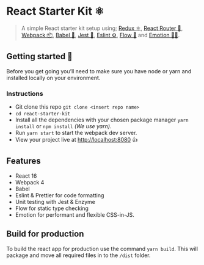 # React Starter Kit ⚛️

> A simple React starter kit setup using; [Redux ⚛️](https://redux.js.org/introduction), [React Router 🔀](https://reacttraining.com/react-router/), [Webpack 📦](https://webpack.js.org/), [Babel 🐠](https://babeljs.io/), [Jest 🚦](https://jestjs.io/), [Eslint ⚙️](https://eslint.org/), [Flow 🔎](http://flow.org/) and [Emotion 👩‍🎤](https://emotion.sh/).

## Getting started 🚀

Before you get going you&rsquo;ll need to make sure you have node or yarn and installed locally on your environment.

### Instructions

- Git clone this repo `git clone <insert repo name>`
- `cd react-starter-kit`
- Install all the dependencies with your chosen package manager `yarn install` or `npm install` _(We use yarn)_.
- Run `yarn start` to start the webpack dev server.
- View your project live at [http://localhost:8080](http://localhost:3000) 👍

## Features

- React 16
- Webpack 4
- Babel
- Eslint &amp; Prettier for code formatting
- Unit testing with Jest &amp; Enzyme
- Flow for static type checking
- Emotion for performant and flexible CSS-in-JS.

## Build for production

To build the react app for production use the command `yarn build`. This will package and move all required files in to the `/dist` folder. 
